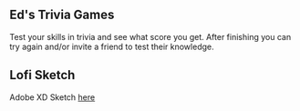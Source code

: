 ## Ed's Trivia Games
Test your skills in trivia and see what score you get. After finishing you can try again and/or invite a friend to test their knowledge.

## Lofi Sketch
Adobe XD Sketch [here](https://xd.adobe.com/view/2247ce88-b7cb-40cf-9f95-e3dba9f91bde-7714/)
